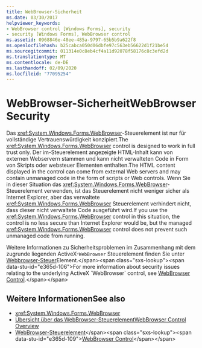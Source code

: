 ```yaml
---
title: WebBrowser-Sicherheit
ms.date: 03/30/2017
helpviewer_keywords:
- WebBrowser control [Windows Forms], security
- security [Windows Forms], WebBrowser control
ms.assetid: 0968846e-48ee-485a-9797-65b5b9a622f8
ms.openlocfilehash: b25cabca050d06dbfe97c563eb56622d1f21be54
ms.sourcegitcommit: 011314e0c8eb4cf4a11d92078f58176c8c3efd2d
ms.translationtype: MT
ms.contentlocale: de-DE
ms.lasthandoff: 02/09/2020
ms.locfileid: "77095254"
---
```

# <a name="webbrowser-security"></a><span data-ttu-id="e365d-102">WebBrowser-Sicherheit</span><span class="sxs-lookup"><span data-stu-id="e365d-102">WebBrowser Security</span></span>
<span data-ttu-id="e365d-103">Das <xref:System.Windows.Forms.WebBrowser>-Steuerelement ist nur für vollständige Vertrauenswürdigkeit konzipiert.</span><span class="sxs-lookup"><span data-stu-id="e365d-103">The <xref:System.Windows.Forms.WebBrowser> control is designed to work in full trust only.</span></span> <span data-ttu-id="e365d-104">Der im-Steuerelement angezeigte HTML-Inhalt kann von externen Webservern stammen und kann nicht verwalteten Code in Form von Skripts oder websteuer Elementen enthalten.</span><span class="sxs-lookup"><span data-stu-id="e365d-104">The HTML content displayed in the control can come from external Web servers and may contain unmanaged code in the form of scripts or Web controls.</span></span> <span data-ttu-id="e365d-105">Wenn Sie in dieser Situation das <xref:System.Windows.Forms.WebBrowser>-Steuerelement verwenden, ist das Steuerelement nicht weniger sicher als Internet Explorer, aber das verwaltete <xref:System.Windows.Forms.WebBrowser> Steuerelement verhindert nicht, dass dieser nicht verwaltete Code ausgeführt wird.</span><span class="sxs-lookup"><span data-stu-id="e365d-105">If you use the <xref:System.Windows.Forms.WebBrowser> control in this situation, the control is no less secure than Internet Explorer would be, but the managed <xref:System.Windows.Forms.WebBrowser> control does not prevent such unmanaged code from running.</span></span>  
  
 <span data-ttu-id="e365d-106">Weitere Informationen zu Sicherheitsproblemen im Zusammenhang mit dem zugrunde liegenden ActiveX-`WebBrowser` Steuerelement finden Sie unter [Webbrowser-Steuer](https://docs.microsoft.com/previous-versions/windows/internet-explorer/ie-developer/platform-apis/aa752040(v=vs.85))Element.</span><span class="sxs-lookup"><span data-stu-id="e365d-106">For more information about security issues relating to the underlying ActiveX `WebBrowser` control, see [WebBrowser Control](https://docs.microsoft.com/previous-versions/windows/internet-explorer/ie-developer/platform-apis/aa752040(v=vs.85)).</span></span>  
  
## <a name="see-also"></a><span data-ttu-id="e365d-107">Weitere Informationen</span><span class="sxs-lookup"><span data-stu-id="e365d-107">See also</span></span>

- <xref:System.Windows.Forms.WebBrowser>
- [<span data-ttu-id="e365d-108">Übersicht über das WebBrowser-Steuerelement</span><span class="sxs-lookup"><span data-stu-id="e365d-108">WebBrowser Control Overview</span></span>](webbrowser-control-overview.md)
- <span data-ttu-id="e365d-109">[WebBrowser-Steuerelement](https://docs.microsoft.com/previous-versions/windows/internet-explorer/ie-developer/platform-apis/aa752040(v=vs.85))</span><span class="sxs-lookup"><span data-stu-id="e365d-109">[WebBrowser Control](https://docs.microsoft.com/previous-versions/windows/internet-explorer/ie-developer/platform-apis/aa752040(v=vs.85))</span></span>
